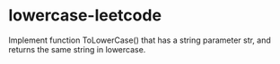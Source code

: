 # lowercase-leetcode
Implement function ToLowerCase() that has a string parameter str, and returns the same string in lowercase.
